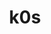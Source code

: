 ---
blog: https://medium.com/k0sproject
codehost: https://github.com/k0sproject/k0s
logohandle: k0sprojectio
sort: k0s
title: k0s
twitter: https://x.com/k0sproject
website: https://k0sproject.io/
---